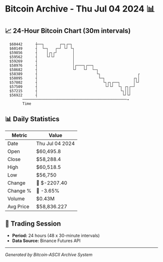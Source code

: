 # Bitcoin Archive - Thu Jul 04 2024 📊

## 📈 24-Hour Bitcoin Chart (30m intervals)

```
  $60442      ┼──┐       ┌─┐┌─┐                                
  $60149      ┤  └─┐   ┌─┘ └┘ └┐                               
  $59856      ┤    │┌┐┌┘       │                               
  $59562      ┤    └┘└┘        │                               
  $59269      ┤                │                               
  $58976      ┤                │┌───┐┌──┐                      
  $58682      ┤                └┘   └┘  └─┐                    
  $58389      ┤                           └┐                 ┌ 
  $58095      ┤                            └─┐             ┌┐│ 
  $57802      ┤                              └┐┌┐┌──┐      │└┘ 
  $57509      ┤                               └┘└┘  └┐ ┌┐┌─┘   
  $57215      ┤                                      └┐│││     
  $56922      ┤                                       └┘└┘     
        ────────────────────────────────────────────────→
        Time
```

## 📊 Daily Statistics

| Metric | Value |
|--------|-------|
| Date | Thu Jul 04 2024 |
| Open | $60,495.8 |
| Close | $58,288.4 |
| High | $60,518.5 |
| Low | $56,750 |
| Change | 🔴 $-2207.40 |
| Change % | 🔴 -3.65% |
| Volume | $0.43M |
| Avg Price | $58,836.227 |

## 📅 Trading Session

- **Period:** 24 hours (48 x 30-minute intervals)
- **Data Source:** Binance Futures API

---
*Generated by Bitcoin-ASCII Archive System*
